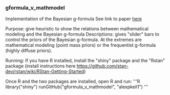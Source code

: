 ### gformula_v_mathmodel ###
Implementation of the Bayesian g-formula
See link to paper [here](http://arxiv.org/abs/1512.04809)

Purpose: give heuristic to show the relations between mathematical modeling and the Bayesian g-formula
Descriptions: gives "slider" bars to control the priors of the Bayesian g-formula. At the extremes are mathematical modeling (point mass priors) or the frequentist g-formula (highly diffuse priors).
 

Running: If you have R installed, install the "shiny" package and the "Rstan" package (install instructions here https://github.com/stan-dev/rstan/wiki/RStan-Getting-Started)
	
Once R and the two packages are installed, open R and run:
'''R
	library("shiny")
	runGitHub("gformula_v_mathmodel", "alexpkeil1")
'''
